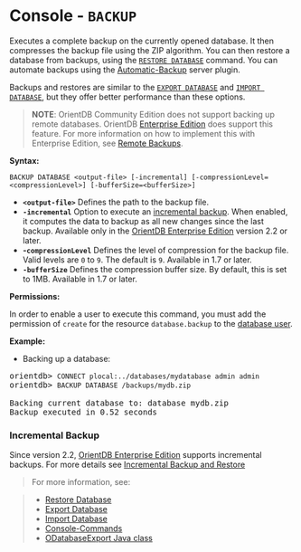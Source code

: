 
<!-- proofread 2015-01-05 SAM -->

# Console - `BACKUP`

Executes a complete backup on the currently opened database. It then compresses the backup file using the ZIP algorithm. You can then restore a database from backups, using the [`RESTORE DATABASE`](Console-Command-Restore.md) command. You can automate backups using the [Automatic-Backup](../plugins/Automatic-Backup.md) server plugin.

Backups and restores are similar to the [`EXPORT DATABASE`](Console-Command-Export.md) and [`IMPORT DATABASE`](Console-Command-Import.md), but they offer better performance than these options.  

>**NOTE**: OrientDB Community Edition does not support backing up remote databases.  OrientDB [Enterprise Edition](http://www.orientechnologies.com/orientdb-enterprise/) does support this feature.  For more information on how to implement this with Enterprise Edition, see [Remote Backups](http://www.orientechnologies.com/enterprise/last/servermanagement.html).

**Syntax:**

```
BACKUP DATABASE <output-file> [-incremental] [-compressionLevel=<compressionLevel>] [-bufferSize=<bufferSize>]
```

- **`<output-file>`** Defines the path to the backup file.
- **`-incremental`** Option to execute an [incremental backup](../admin/Incremental-Backup-And-Restore.md).  When enabled, it computes the data to backup as all new changes since the last backup. Available only in the [OrientDB Enterprise Edition](../ee/Enterprise-Edition.md) version 2.2 or later.
- **-`compressionLevel`** Defines the level of compression for the backup file.  Valid levels are `0` to `9`.  The default is `9`.  Available in 1.7 or later.
- **`-bufferSize`** Defines the compression buffer size.  By default, this is set to 1MB.  Available in 1.7 or later.

**Permissions:**

In order to enable a user to execute this command, you must add the permission of `create` for the resource `database.backup` to the [database user](../security/Database-Security.md#users).

**Example:**

- Backing up a database:

<pre>
orientdb> <code class="lang-sql userinput">CONNECT plocal:../databases/mydatabase admin admin</code>
orientdb> <code class="lang-sql userinput">BACKUP DATABASE /backups/mydb.zip</code>

Backing current database to: database mydb.zip
Backup executed in 0.52 seconds
</pre>


### Incremental Backup

Since version 2.2, [OrientDB Enterprise Edition](../ee/Enterprise-Edition.md) supports incremental backups.
For more details see [Incremental Backup and Restore](../admin/Incremental-Backup-And-Restore.md) 


>For more information, see:

> - [Restore Database](Console-Command-Restore.md)
> - [Export Database](Console-Command-Export.md)
> - [Import Database](Console-Command-Import.md)
> - [Console-Commands](Console-Commands.md)
> - [ODatabaseExport Java class](https://github.com/orientechnologies/orientdb/blob/master/core/src/main/java/com/orientechnologies/orient/core/db/tool/ODatabaseExport.java)
